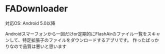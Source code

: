 # FADownloader

対応OS: Android 5.0以降

Androidスマーフォンから一回だけor定期的にFlashAirのファイル一覧をスキャンして、特定拡張子のファイルをダウンロードするアプリです。
作ったばっかりなので品質は悪いと思います
